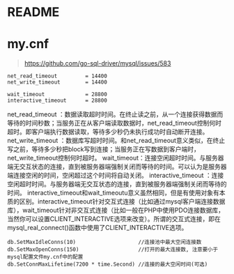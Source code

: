 # README



# my.cnf

> https://github.com/go-sql-driver/mysql/issues/583

```
net_read_timeout         = 14400
net_write_timeout        = 14400

wait_timeout             = 28800
interactive_timeout      = 28800
```

net_read_timeout ：数据读取超时时间。在终止读之前，从一个连接获得数据而等待的时间秒数；当服务正在从客户端读取数据时，net_read_timeout控制何时超时。即客户端执行数据读取，等待多少秒仍未执行成功时自动断开连接。 
net_write_timeout ：数据库写超时时间。和net_read_timeout意义类似，在终止写之前，等待多少秒把block写到连接；当服务正在写数据到客户端时，net_write_timeout控制何时超时。
wait_timeout：连接空闲超时时间。与服务器端无交互状态的连接，直到被服务器端强制关闭而等待的时间。可以认为是服务器端连接空闲的时间，空闲超过这个时间将自动关闭。
interactive_timeout ：连接空闲超时时间。与服务器端无交互状态的连接，直到被服务器端强制关闭而等待的时间。
interactive_timeout和wait_timeoutu意义虽然相同，但是有使用对象有本质的区别。interactive_timeout针对交互式连接（比如通过mysql客户端连接数据库），wait_timeout针对非交互式连接（比如一般在PHP中使用PDO连接数据库，当然你可以设置CLIENT_INTERACTIVE选项来改变）。所谓的交互式连接，即在mysql_real_connect()函数中使用了CLIENT_INTERACTIVE选项。


```
db.SetMaxIdleConns(10)                    //连接池中最大空闲连接数
db.SetMaxOpenConns(150)                   //打开的最大连接数, 注意要小于mysql配置文件my.cnf中的配置
db.SetConnMaxLifetime(7200 * time.Second) //连接的最大空闲时间(可选)
```